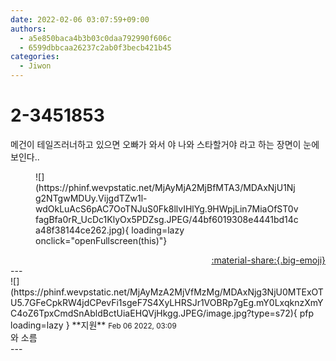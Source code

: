 ```yaml
---
date: 2022-02-06 03:07:59+09:00
authors:
  - a5e850baca4b3b03c0daa792990f606c
  - 6599dbbcaa26237c2ab0f3becb421b45
categories:
  - Jiwon
---
```


# 2-3451853

<div class="post-container" markdown="1">
<div class="content-container md-sidebar__scrollwrap" markdown="1">

메건이 테일즈러너하고 있으면 오빠가 와서 야 나와 스타할거야 라고 하는 장면이 눈에 보인다..
<figure markdown="1">
![](https://phinf.wevpstatic.net/MjAyMjA2MjBfMTA3/MDAxNjU1Njg2NTgwMDUy.VijgdTZw1l-wdOkLuAcS6pAC7OoTNJuS0Fk8llvIHlYg.9HWpjLin7MiaOfST0vfagBfa0rR_UcDc1KlyOx5PDZsg.JPEG/44bf6019308e4441bd14ca48f38144ce262.jpg){ loading=lazy onclick="openFullscreen(this)"}
</figure>


</div>
</div>

<div style="text-align: right;" markdown="1">
<a href="https://weverse.io/fromis9/fanpost/2-3451853" style="text-align: right;">:material-share:{.big-emoji}</a>
</div>
---

<div class="comments-container md-sidebar__scrollwrap" markdown="1">
<div class="comment" markdown="1">
<div class='id-container' markdown="1">
![](https://phinf.wevpstatic.net/MjAyMzA2MjVfMzMg/MDAxNjg3NjU0MTExOTU5.7GFeCpkRW4jdCPevFi1sgeF7S4XyLHRSJr1VOBRp7gEg.mY0LxqknzXmYC4oZ6TpxCmdSnAbldBctUiaEHQVjHkgg.JPEG/image.jpg?type=s72){ pfp loading=lazy }
**<span class="artist">지원</span>** <small>Feb 06 2022, 03:09</small><br>
</div>
<div class='comment-body' markdown="1">
와 소름
</div>
</div>
</div>
---
